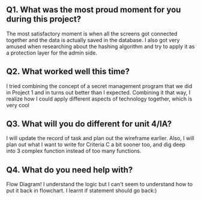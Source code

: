 ## Q1. What was the most proud moment for you during this project?
The most satisfactory moment is when all the screens got connected together and the data is actually saved in the database.
I also got very amused when researching about the hashing algorithm and try to apply it as a protection layer for the admin side.

## Q2. What worked well this time?
I tried combining the concept of a secret management program that we did in Project 1 and in turns out better than I expected. Combining it that way, I realize how I could apply different aspects of technology together, which is very cool

## Q3. What will you do different for unit 4/IA?
I will update the record of task and plan out the wireframe earlier. Also, I will plan out what I want to write for Criteria C a bit sooner too, and dig deep into 3 complex function instead of too many functions.

## Q4. What do you need help with?
Flow Diagram! I understand the logic but I can't seem to understand how to put it back in flowchart. I learnt if statement should go back:) 
